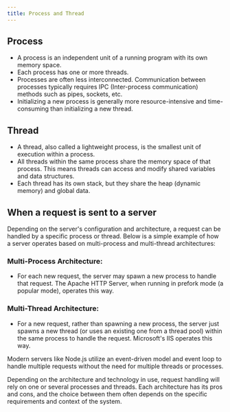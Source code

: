 ```yaml
---
title: Process and Thread
---
```


## Process

- A process is an independent unit of a running program with its own memory space.
- Each process has one or more threads.
- Processes are often less interconnected. Communication between processes typically requires IPC (Inter-process communication) methods such as pipes, sockets, etc.
- Initializing a new process is generally more resource-intensive and time-consuming than initializing a new thread.

## Thread

- A thread, also called a lightweight process, is the smallest unit of execution within a process.
- All threads within the same process share the memory space of that process. This means threads can access and modify shared variables and data structures.
- Each thread has its own stack, but they share the heap (dynamic memory) and global data.

## When a request is sent to a server

Depending on the server's configuration and architecture, a request can be handled by a specific process or thread. Below is a simple example of how a server operates based on multi-process and multi-thread architectures:

### Multi-Process Architecture:

- For each new request, the server may spawn a new process to handle that request. The Apache HTTP Server, when running in prefork mode (a popular mode), operates this way.

### Multi-Thread Architecture:

- For a new request, rather than spawning a new process, the server just spawns a new thread (or uses an existing one from a thread pool) within the same process to handle the request. Microsoft's IIS operates this way.

Modern servers like Node.js utilize an event-driven model and event loop to handle multiple requests without the need for multiple threads or processes.

Depending on the architecture and technology in use, request handling will rely on one or several processes and threads. Each architecture has its pros and cons, and the choice between them often depends on the specific requirements and context of the system.
